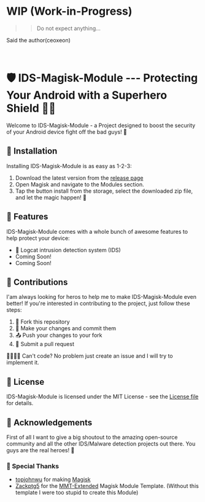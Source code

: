 # WIP (Work-in-Progress)
>> Do not expect anything...

Said the author(ceoxeon)

<br>

# 🛡️ IDS-Magisk-Module --- Protecting Your Android with a Superhero Shield 🦸‍♂️

Welcome to IDS-Magisk-Module - a Project designed to boost the security of your Android device fight off the bad guys! 💪

## 🔧 Installation

Installing IDS-Magisk-Module is as easy as 1-2-3:

1. Download the latest version from the [release page](https://github.com/CEOXeon/IDS-Magisk-Module/releases)
2. Open Magisk and navigate to the Modules section.
3. Tap the button install from the storage, select the downloaded zip file, and let the magic happen! 🎉

## 🚀 Features

IDS-Magisk-Module comes with a whole bunch of awesome features to help protect your device:

* 📝 Logcat intrusion detection system (IDS)
* Coming Soon!
* Coming Soon!

## 🤝 Contributions

I'am always looking for heros to help me to make IDS-Magisk-Module even better! If you're interested in contributing to the project, just follow these steps:

1. 🍴 Fork this repository
2. 🔨 Make your changes and commit them
3. 📤 Push your changes to your fork
4. 🔀 Submit a pull request

🙋‍♂️🔧💡 Can't code? No problem just create an issue and I will try to implement it.

## 📜 License

IDS-Magisk-Module is licensed under the MIT License - see the [License file](https://github.com/CEOXeon/IDS-Magisk-Module/blob/main/LICENSE) for details.

## 🙏 Acknowledgements

First of all I want to give a big shoutout to the amazing open-source community and all the other IDS/Malware detection projects out there. You guys are the real heroes! 👏

### 👏 Special Thanks

* [topjohnwu](https://github.com/topjohnwu/) for making [Magisk](https://github.com/topjohnwu/Magisk)
* [Zackptg5](https://github.com/Zackptg5/) for the [MMT-Extended](https://github.com/Zackptg5/MMT-Extended) Magisk Module Template. (Without this template I were too stupid to create this Module)
